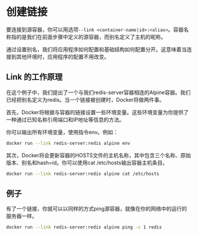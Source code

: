 # 创建链接
要连接到源容器，你可以用选项`--link <container-name|id>:<alias>`。容器名称指的是我们在前面步骤中定义的源容器，而别名定义了主机的昵称。

通过设置别名，我们将应用程序如何配置和基础结构如何配置分开。这意味着当连接到其他环境时，应用程序的配置不用改变。

## Link 的工作原理
在这个例子中，我们提出了一个与我们redis-server容器相连的Alpine容器。我们已经把别名定义为redis。当一个链接被创建时，Docker将做两件事。

首先，Docker将根据与容器的链接设置一些环境变量。这些环境变量为你提供了一种通过已知名称引用端口和IP地址等信息的方法。

你可以输出所有环境变量，使用指令env。例如：
```bash
docker run --link redis-server:redis alpine env
```
其次，Docker将会更新容器的HOSTS文件的主机名称，其中包含三个名称、原始版本、别名和hash=id。你可以使用cat /etc/hosts输出容器主机条目。
```bash
docker run --link redis-server:redis alpine cat /etc/hosts
```
## 例子
有了一个链接，你就可以以同样的方式ping源容器，就像在你的网络中的运行的服务器一样。
```bash
docker run --link redis-server:redis alpine ping -c 1 redis
```


